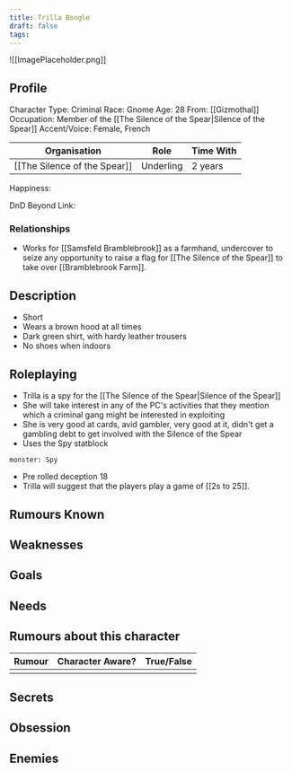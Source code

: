 ```yaml
---
title: Trilla Bongle
draft: false
tags:
---
```

![[ImagePlaceholder.png]]

## Profile
Character Type: Criminal
Race: Gnome
Age: 28
From: [[Gizmothal]]
Occupation: Member of the [[The Silence of the Spear|Silence of the Spear]]
Accent/Voice: Female, French

| Organisation                 | Role      | Time With |
| ---------------------------- | --------- | --------- |
| [[The Silence of the Spear]] | Underling | 2 years   |
Happiness:

DnD Beyond Link:
### Relationships
- Works for [[Samsfeld Bramblebrook]] as a farmhand, undercover to seize any opportunity to raise a flag for [[The Silence of the Spear]] to take over [[Bramblebrook Farm]]. 
## Description

- Short
- Wears a brown hood at all times
- Dark green shirt, with hardy leather trousers
- No shoes when indoors
## Roleplaying

- Trilla is a spy for the [[The Silence of the Spear|Silence of the Spear]]
- She will take interest in any of the PC's activities that they mention which a criminal gang might be interested in exploiting
- She is very good at cards, avid gambler, very good at it, didn't get a gambling debt to get involved with the Silence of the Spear
- Uses the Spy statblock
```statblock
monster: Spy 
```
- Pre rolled deception 18
- Trilla will suggest that the players play a game of [[2s to 25]].
## Rumours Known

## Weaknesses

## Goals

## Needs

## Rumours about this character 

| Rumour | Character Aware? | True/False |
| ------ | ---------------- | ---------- |
|        |                  |            |
## Secrets

## Obsession

## Enemies



